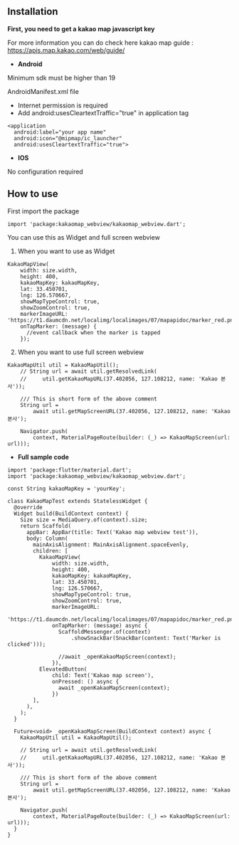 ## Installation

**First, you need to get a kakao map javascript key**

For more information you can do check here
kakao map guide : https://apis.map.kakao.com/web/guide/

- **Android**

Minimum sdk must be higher than 19

AndroidManifest.xml file
- Internet permission is required
- Add android:usesCleartextTraffic="true" in application tag

```
<application
  android:label="your app name"
  android:icon="@mipmap/ic_launcher"
  android:usesCleartextTraffic="true">
```

- **IOS**

No configuration required

## How to use

First import the package

`import 'package:kakaomap_webview/kakaomap_webview.dart';`

You can use this as Widget and full screen webview

1. When you want to use as Widget

```
KakaoMapView(
    width: size.width,
    height: 400,
    kakaoMapKey: kakaoMapKey,
    lat: 33.450701,
    lng: 126.570667,
    showMapTypeControl: true,
    showZoomControl: true,
    markerImageURL: 'https://t1.daumcdn.net/localimg/localimages/07/mapapidoc/marker_red.png',
    onTapMarker: (message) {
      //event callback when the marker is tapped
    });
```

2. When you want to use full screen webview

```
KakaoMapUtil util = KakaoMapUtil();
    // String url = await util.getResolvedLink(
    //     util.getKakaoMapURL(37.402056, 127.108212, name: 'Kakao 본사'));

    /// This is short form of the above comment
    String url =
        await util.getMapScreenURL(37.402056, 127.108212, name: 'Kakao 본사');

    Navigator.push(
        context, MaterialPageRoute(builder: (_) => KakaoMapScreen(url: url)));
```

- **Full sample code**

```
import 'package:flutter/material.dart';
import 'package:kakaomap_webview/kakaomap_webview.dart';

const String kakaoMapKey = 'yourKey';

class KakaoMapTest extends StatelessWidget {
  @override
  Widget build(BuildContext context) {
    Size size = MediaQuery.of(context).size;
    return Scaffold(
      appBar: AppBar(title: Text('Kakao map webview test')),
      body: Column(
        mainAxisAlignment: MainAxisAlignment.spaceEvenly,
        children: [
          KakaoMapView(
              width: size.width,
              height: 400,
              kakaoMapKey: kakaoMapKey,
              lat: 33.450701,
              lng: 126.570667,
              showMapTypeControl: true,
              showZoomControl: true,
              markerImageURL:
                  'https://t1.daumcdn.net/localimg/localimages/07/mapapidoc/marker_red.png',
              onTapMarker: (message) async {
                ScaffoldMessenger.of(context)
                    .showSnackBar(SnackBar(content: Text('Marker is clicked')));

                //await _openKakaoMapScreen(context);
              }),
          ElevatedButton(
              child: Text('Kakao map screen'),
              onPressed: () async {
                await _openKakaoMapScreen(context);
              })
        ],
      ),
    );
  }

  Future<void> _openKakaoMapScreen(BuildContext context) async {
    KakaoMapUtil util = KakaoMapUtil();

    // String url = await util.getResolvedLink(
    //     util.getKakaoMapURL(37.402056, 127.108212, name: 'Kakao 본사'));

    /// This is short form of the above comment
    String url =
        await util.getMapScreenURL(37.402056, 127.108212, name: 'Kakao 본사');

    Navigator.push(
        context, MaterialPageRoute(builder: (_) => KakaoMapScreen(url: url)));
  }
}
```
